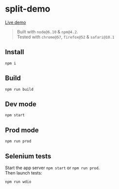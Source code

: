 # split-demo

[Live demo](https://sebastiendavid.github.io/split-demo/build/index.html)

> Built with `node@6.10` & `npm@4.2`.  
> Tested with `chrome@57`, `firefox@52` & `safari@10.1`

## Install

```
npm i
```

## Build

```
npm run build
```

## Dev mode

```
npm start
```

## Prod mode

```
npm run prod
```

## Selenium tests

Start the app server `npm start` or `npm run prod`.  
Then launch tests:

```
npm run wdio
```
